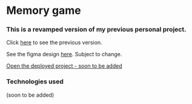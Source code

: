 # Memory game

### This is a revamped version of my previous personal project.

Click [here](https://memory-game-181ba.web.app/) to see the previous version.

See the figma design [here](https://www.figma.com/file/Cee8ottwI7oLf9ouuQEyRL/Memory-game?type=design&mode=design&t=8ilPpR1YzsxJEd9X-1). Subject to change.

[Open the deployed project - soon to be added]()

### Technologies used

(soon to be added)
